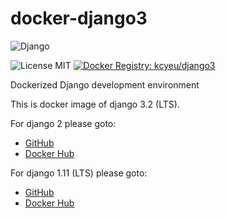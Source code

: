 # docker-django3
![Django](https://www.djangoproject.com/s/img/logos/django-logo-positive.png)

![License MIT](https://img.shields.io/badge/license-MIT-blue.svg) [![Docker Registry: kcyeu/django3](https://img.shields.io/badge/docker-kcyeu\/django3-blue.svg)](https://hub.docker.com/r/kcyeu/django3/)

Dockerized Django development environment

This is docker image of django 3.2 (LTS).

For django 2 please goto:
* [GitHub](https://github.com/kcyeu/docker-django2/)
* [Docker Hub](https://hub.docker.com/r/kcyeu/django2/)

For django 1.11 (LTS) please goto:
* [GitHub](https://github.com/kcyeu/docker-django/)
* [Docker Hub](https://hub.docker.com/r/kcyeu/django/)
